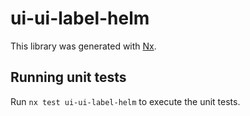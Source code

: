 # ui-ui-label-helm

This library was generated with [Nx](https://nx.dev).

## Running unit tests

Run `nx test ui-ui-label-helm` to execute the unit tests.
